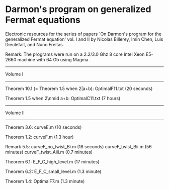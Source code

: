 # Darmon's program on generalized Fermat equations
Electronic resources for the series of papers `On Darmon's program for the generalized Fermat equation' vol. I and II by Nicolas Billerey, Imin Chen, Luis Dieulefait, and Nuno Freitas.

Remark: The programs were run on a 2.2/3.0 Ghz 8 core Intel Xeon E5-2660 machine with 64 Gb using Magma.

********************************
Volume I
********************************
Theorem 10.1 (= Theorem 1.5 when 2|a+b):  OptimalF11.txt (20 seconds) 

Theorem 1.5 when 2\nmid a+b: OptimalC11.txt (7 hours)

********************************
Volume II
********************************
Theorem 3.6: curveE.m (10 seconds)

Theorem 1.2: curveF.m (1.3 hour)

Remark 5.5: curveF_no_twist_Bi.m (18 seconds) curveF_twist_Bii.m (56 minutes) curveF_twist_Aiii.m (0.7 minutes)

Theorem 6.1: E_F_C_high_level.m (17 minutes)

Theorem 6.2: E_F_C_small_level.m (1.3 minute)

Theorem 1.4: OptimalF7.m (1.3 minute)
